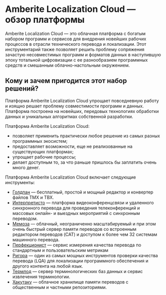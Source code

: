# Amberite Localization Cloud — обзор платформы

Amberite Localization Cloud — это облачная платформа с богатым набором  программ и сервисов для внедрения новейших рабочих процессов в отрасли технического перевода и локализации. Этот инструментарий также позволяет решить проблему сопряжения зачастую несовместимых программ и форматов данных в наступившую эпоху тотальной цифровизации с ее разнообразием программных средств и смешанным облачно-настольным окружением.

## Кому и зачем пригодится этот набор решений?

Платформа Amberite Localization Cloud упрощает повседневную работу и изящно решает проблему совместимости программ и данных. Платформа построена на новейших, передовых технологиях обработки данных и уникальных алгоритмах собственной разработки.

Платформа Amberite Localization Cloud:

* позволяет применить практически любое решение из самых разных программных экосистем;
* предоставляет возможности, еще не реализованные на существующих платформах;
* упрощает рабочие процессы;
* делает доступным то, за что раньше пришлось бы заплатить очень много денег.

Платформа Amberite Localization Cloud включает следующие инструменты:

* [Голдпан](goldpan.md)       — бесплатный, простой и мощный редактор и конвертер файлов TMX и TBX.
* [Интерпретисто](interpretisto.md)   — платформа видеоконференцсвязи и удаленного синхронного перевода для проведения телеконференций и массовых онлайн- и выездных мероприятий с синхронным переводом.
* [Мемоза](memose.md)         — облачный, неограниченно масштабируемый и при этом очень быстрый сервер памяти переводов со встроенным редактором переводов (CAT) и доступом к более чем 32 системам машинного перевода.
* [Перфекционист](perfectionist.md) — сервис измерения качества перевода по стандартным и пользовательским метрикам
* [Ригора](rigora.md)   — один из самых мощных инструментов проверки качества перевода (LQA) для локализации программного обеспечения и другого контента на любой язык.
* [Термлод](termlode.md) — сервер терминологических баз данных и сервис извлечения терминологии.
* [Хакутаку](hakutaku.md)         — облачное хранилище памяти переводов с общественным и частными репозиториями.
